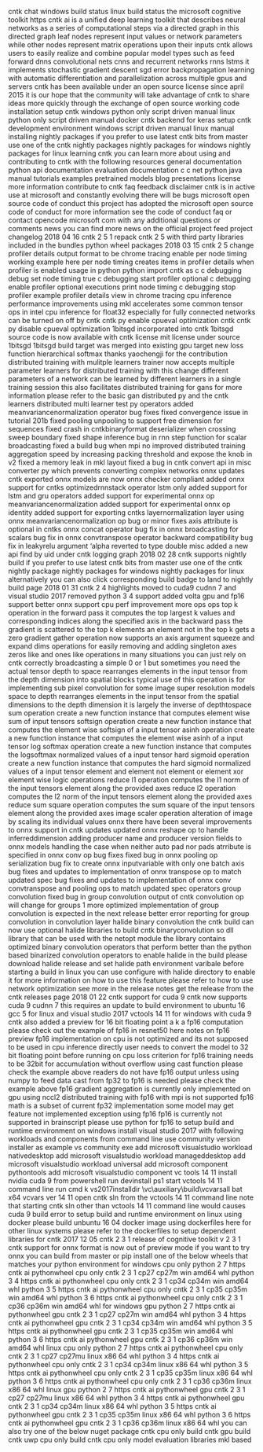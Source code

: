 cntk chat windows build status linux build status the microsoft cognitive toolkit https cntk ai is a unified deep learning toolkit that describes neural networks as a series of computational steps via a directed graph in this directed graph leaf nodes represent input values or network parameters while other nodes represent matrix operations upon their inputs cntk allows users to easily realize and combine popular model types such as feed forward dnns convolutional nets cnns and recurrent networks rnns lstms it implements stochastic gradient descent sgd error backpropagation learning with automatic differentiation and parallelization across multiple gpus and servers cntk has been available under an open source license since april 2015 it is our hope that the community will take advantage of cntk to share ideas more quickly through the exchange of open source working code installation setup cntk windows python only script driven manual linux python only script driven manual docker cntk backend for keras setup cntk development environment windows script driven manual linux manual installing nightly packages if you prefer to use latest cntk bits from master use one of the cntk nightly packages nightly packages for windows nightly packages for linux learning cntk you can learn more about using and contributing to cntk with the following resources general documentation python api documentation evaluation documentation c c net python java manual tutorials examples pretrained models blog presentations license more information contribute to cntk faq feedback disclaimer cntk is in active use at microsoft and constantly evolving there will be bugs microsoft open source code of conduct this project has adopted the microsoft open source code of conduct for more information see the code of conduct faq or contact opencode microsoft com with any additional questions or comments news you can find more news on the official project feed project changelog 2018 04 16 cntk 2 5 1 repack cntk 2 5 with third party libraries included in the bundles python wheel packages 2018 03 15 cntk 2 5 change profiler details output format to be chrome tracing enable per node timing working example here per node timing creates items in profiler details when profiler is enabled usage in python python import cntk as c c debugging debug set node timing true c debugging start profiler optional c debugging enable profiler optional executions print node timing c debugging stop profiler example profiler details view in chrome tracing cpu inference performance improvements using mkl accelerates some common tensor ops in intel cpu inference for float32 especially for fully connected networks can be turned on off by cntk cntk py enable cpueval optimization cntk cntk py disable cpueval optimization 1bitsgd incorporated into cntk 1bitsgd source code is now available with cntk license mit license under source 1bitsgd 1bitsgd build target was merged into existing gpu target new loss function hierarchical softmax thanks yaochengji for the contribution distributed training with mulitple learners trainer now accepts multiple parameter learners for distributed training with this change different parameters of a network can be learned by different learners in a single training session this also facilitates distributed training for gans for more information please refer to the basic gan distributed py and the cntk learners distributed multi learner test py operators added meanvariancenormalization operator bug fixes fixed convergence issue in tutorial 201b fixed pooling unpooling to support free dimension for sequences fixed crash in cntkbinaryformat deserializer when crossing sweep boundary fixed shape inference bug in rnn step function for scalar broadcasting fixed a build bug when mpi no improved distributed training aggregation speed by increasing packing threshold and expose the knob in v2 fixed a memory leak in mkl layout fixed a bug in cntk convert api in misc converter py which prevents converting complex networks onnx updates cntk exported onnx models are now onnx checker compliant added onnx support for cntks optimizedrnnstack operator lstm only added support for lstm and gru operators added support for experimental onnx op meanvariancenormalization added support for experimental onnx op identity added support for exporting cntks layernormalization layer using onnx meanvariancenormalization op bug or minor fixes axis attribute is optional in cntks onnx concat operator bug fix in onnx broadcasting for scalars bug fix in onnx convtranspose operator backward compatibility bug fix in leakyrelu argument ‘alpha reverted to type double misc added a new api find by uid under cntk logging graph 2018 02 28 cntk supports nightly build if you prefer to use latest cntk bits from master use one of the cntk nightly package nightly packages for windows nightly packages for linux alternatively you can also click corresponding build badge to land to nightly build page 2018 01 31 cntk 2 4 highlights moved to cuda9 cudnn 7 and visual studio 2017 removed python 3 4 support added volta gpu and fp16 support better onnx support cpu perf improvement more ops ops top k operation in the forward pass it computes the top largest k values and corresponding indices along the specified axis in the backward pass the gradient is scattered to the top k elements an element not in the top k gets a zero gradient gather operation now supports an axis argument squeeze and expand dims operations for easily removing and adding singleton axes zeros like and ones like operations in many situations you can just rely on cntk correctly broadcasting a simple 0 or 1 but sometimes you need the actual tensor depth to space rearranges elements in the input tensor from the depth dimension into spatial blocks typical use of this operation is for implementing sub pixel convolution for some image super resolution models space to depth rearranges elements in the input tensor from the spatial dimensions to the depth dimension it is largely the inverse of depthtospace sum operation create a new function instance that computes element wise sum of input tensors softsign operation create a new function instance that computes the element wise softsign of a input tensor asinh operation create a new function instance that computes the element wise asinh of a input tensor log softmax operation create a new function instance that computes the logsoftmax normalized values of a input tensor hard sigmoid operation create a new function instance that computes the hard sigmoid normalized values of a input tensor element and element not element or element xor element wise logic operations reduce l1 operation computes the l1 norm of the input tensors element along the provided axes reduce l2 operation computes the l2 norm of the input tensors element along the provided axes reduce sum square operation computes the sum square of the input tensors element along the provided axes image scaler operation alteration of image by scaling its individual values onnx there have been several improvements to onnx support in cntk updates updated onnx reshape op to handle inferreddimension adding producer name and producer version fields to onnx models handling the case when neither auto pad nor pads atrribute is specified in onnx conv op bug fixes fixed bug in onnx pooling op serialization bug fix to create onnx inputvariable with only one batch axis bug fixes and updates to implementation of onnx transpose op to match updated spec bug fixes and updates to implementation of onnx conv convtranspose and pooling ops to match updated spec operators group convolution fixed bug in group convolution output of cntk convolution op will change for groups 1 more optimized implementation of group convolution is expected in the next release better error reporting for group convolution in convolution layer halide binary convolution the cntk build can now use optional halide libraries to build cntk binaryconvolution so dll library that can be used with the netopt module the library contains optimized binary convolution operators that perform better than the python based binarized convolution operators to enable halide in the build please download halide release and set halide path environment varibale before starting a build in linux you can use configure with halide directory to enable it for more information on how to use this feature please refer to how to use network optimization see more in the release notes get the release from the cntk releases page 2018 01 22 cntk support for cuda 9 cntk now supports cuda 9 cudnn 7 this requires an update to build environment to ubuntu 16 gcc 5 for linux and visual studio 2017 vctools 14 11 for windows with cuda 9 cntk also added a preview for 16 bit floating point a k a fp16 computation please check out the example of fp16 in resnet50 here notes on fp16 preview fp16 implementation on cpu is not optimized and its not supposed to be used in cpu inference directly user needs to convert the model to 32 bit floating point before running on cpu loss criterion for fp16 training needs to be 32bit for accumulation without overflow using cast function please check the example above readers do not have fp16 output unless using numpy to feed data cast from fp32 to fp16 is needed please check the example above fp16 gradient aggregation is currently only implemented on gpu using nccl2 distributed training with fp16 with mpi is not supported fp16 math is a subset of current fp32 implementation some model may get feature not implemented exception using fp16 fp16 is currently not supported in brainscript please use python for fp16 to setup build and runtime environment on windows install visual studio 2017 with following workloads and components from command line use community version installer as example vs community exe add microsoft visualstudio workload nativedesktop add microsoft visualstudio workload manageddesktop add microsoft visualstudio workload universal add microsoft component pythontools add microsoft visualstudio component vc tools 14 11 install nvidia cuda 9 from powershell run devinstall ps1 start vctools 14 11 command line run cmd k vs2017installdir \vc\auxiliary\build\vcvarsall bat x64 vcvars ver 14 11 open cntk sln from the vctools 14 11 command line note that starting cntk sln other than vctools 14 11 command line would causes cuda 9 build error to setup build and runtime environment on linux using docker please build unbuntu 16 04 docker image using dockerfiles here for other linux systems please refer to the dockerfiles to setup dependent libraries for cntk 2017 12 05 cntk 2 3 1 release of cognitive toolkit v 2 3 1 cntk support for onnx format is now out of preview mode if you want to try onnx you can build from master or pip install one of the below wheels that matches your python environment for windows cpu only python 2 7 https cntk ai pythonwheel cpu only cntk 2 3 1 cp27 cp27m win amd64 whl python 3 4 https cntk ai pythonwheel cpu only cntk 2 3 1 cp34 cp34m win amd64 whl python 3 5 https cntk ai pythonwheel cpu only cntk 2 3 1 cp35 cp35m win amd64 whl python 3 6 https cntk ai pythonwheel cpu only cntk 2 3 1 cp36 cp36m win amd64 whl for windows gpu python 2 7 https cntk ai pythonwheel gpu cntk 2 3 1 cp27 cp27m win amd64 whl python 3 4 https cntk ai pythonwheel gpu cntk 2 3 1 cp34 cp34m win amd64 whl python 3 5 https cntk ai pythonwheel gpu cntk 2 3 1 cp35 cp35m win amd64 whl python 3 6 https cntk ai pythonwheel gpu cntk 2 3 1 cp36 cp36m win amd64 whl linux cpu only python 2 7 https cntk ai pythonwheel cpu only cntk 2 3 1 cp27 cp27mu linux x86 64 whl python 3 4 https cntk ai pythonwheel cpu only cntk 2 3 1 cp34 cp34m linux x86 64 whl python 3 5 https cntk ai pythonwheel cpu only cntk 2 3 1 cp35 cp35m linux x86 64 whl python 3 6 https cntk ai pythonwheel cpu only cntk 2 3 1 cp36 cp36m linux x86 64 whl linux gpu python 2 7 https cntk ai pythonwheel gpu cntk 2 3 1 cp27 cp27mu linux x86 64 whl python 3 4 https cntk ai pythonwheel gpu cntk 2 3 1 cp34 cp34m linux x86 64 whl python 3 5 https cntk ai pythonwheel gpu cntk 2 3 1 cp35 cp35m linux x86 64 whl python 3 6 https cntk ai pythonwheel gpu cntk 2 3 1 cp36 cp36m linux x86 64 whl you can also try one of the below nuget package cntk cpu only build cntk gpu build cntk uwp cpu only build cntk cpu only model evaluation libraries mkl based